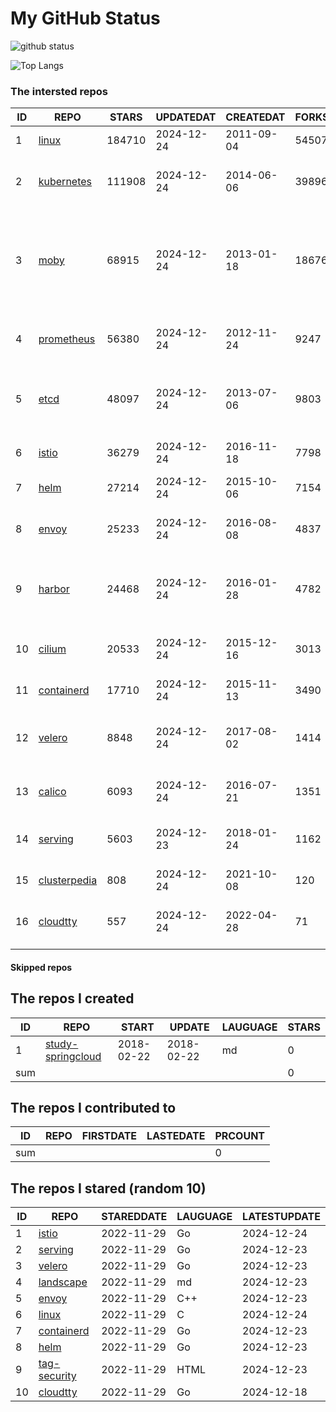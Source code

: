 # My GitHub Status

<img src="https://github-readme-stats-1.yihong0618.vercel.app/api?username=daoqingniu&show_icons=true&&&hide_title=true&count_private=true" alt="github status" />

![Top Langs](https://github-readme-stats-1.yihong0618.vercel.app/api/top-langs/?username=daoqingniu&layout=compact)

<!--START_SECTION:github_repos-->
### The intersted repos
| ID |                              REPO                               | STARS  | UPDATEDAT  | CREATEDAT  | FORKSCOUNT |                                                DESCRIPTIONS                                                |
|----|-----------------------------------------------------------------|--------|------------|------------|------------|------------------------------------------------------------------------------------------------------------|
|  1 | [linux](https://github.com/torvalds/linux)                      | 184710 | 2024-12-24 | 2011-09-04 |      54507 | Linux kernel source tree                                                                                   |
|  2 | [kubernetes](https://github.com/kubernetes/kubernetes)          | 111908 | 2024-12-24 | 2014-06-06 |      39896 | Production-Grade Container Scheduling and Management                                                       |
|  3 | [moby](https://github.com/moby/moby)                            |  68915 | 2024-12-24 | 2013-01-18 |      18676 | The Moby Project - a collaborative project for the container ecosystem to assemble container-based systems |
|  4 | [prometheus](https://github.com/prometheus/prometheus)          |  56380 | 2024-12-24 | 2012-11-24 |       9247 | The Prometheus monitoring system and time series database.                                                 |
|  5 | [etcd](https://github.com/etcd-io/etcd)                         |  48097 | 2024-12-24 | 2013-07-06 |       9803 | Distributed reliable key-value store for the most critical data of a distributed system                    |
|  6 | [istio](https://github.com/istio/istio)                         |  36279 | 2024-12-24 | 2016-11-18 |       7798 | Connect, secure, control, and observe services.                                                            |
|  7 | [helm](https://github.com/helm/helm)                            |  27214 | 2024-12-24 | 2015-10-06 |       7154 | The Kubernetes Package Manager                                                                             |
|  8 | [envoy](https://github.com/envoyproxy/envoy)                    |  25233 | 2024-12-24 | 2016-08-08 |       4837 | Cloud-native high-performance edge/middle/service proxy                                                    |
|  9 | [harbor](https://github.com/goharbor/harbor)                    |  24468 | 2024-12-24 | 2016-01-28 |       4782 | An open source trusted cloud native registry project that stores, signs, and scans content.                |
| 10 | [cilium](https://github.com/cilium/cilium)                      |  20533 | 2024-12-24 | 2015-12-16 |       3013 | eBPF-based Networking, Security, and Observability                                                         |
| 11 | [containerd](https://github.com/containerd/containerd)          |  17710 | 2024-12-24 | 2015-11-13 |       3490 | An open and reliable container runtime                                                                     |
| 12 | [velero](https://github.com/vmware-tanzu/velero)                |   8848 | 2024-12-24 | 2017-08-02 |       1414 | Backup and migrate Kubernetes applications and their persistent volumes                                    |
| 13 | [calico](https://github.com/projectcalico/calico)               |   6093 | 2024-12-24 | 2016-07-21 |       1351 | Cloud native networking and network security                                                               |
| 14 | [serving](https://github.com/knative/serving)                   |   5603 | 2024-12-23 | 2018-01-24 |       1162 | Kubernetes-based, scale-to-zero, request-driven compute                                                    |
| 15 | [clusterpedia](https://github.com/clusterpedia-io/clusterpedia) |    808 | 2024-12-24 | 2021-10-08 |        120 | The Encyclopedia of Kubernetes clusters                                                                    |
| 16 | [cloudtty](https://github.com/cloudtty/cloudtty)                |    557 | 2024-12-24 | 2022-04-28 |         71 | A Friendly Kubernetes CloudShell (Web Terminal) !                                                          |



#### Skipped repos
<!--END_SECTION:github_repos-->

<!--START_SECTION:my_github-->
## The repos I created
| ID  |                                 REPO                                 |   START    |   UPDATE   | LAUGUAGE | STARS |
|-----|----------------------------------------------------------------------|------------|------------|----------|-------|
|   1 | [study-springcloud](https://github.com/daoqingniu/study-springcloud) | 2018-02-22 | 2018-02-22 | md       |     0 |
| sum |                                                                      |            |            |          |     0 |

## The repos I contributed to
| ID  | REPO | FIRSTDATE | LASTEDATE | PRCOUNT |
|-----|------|-----------|-----------|---------|
| sum |      |           |           |       0 |

## The repos I stared (random 10)
| ID |                          REPO                          | STAREDDATE | LAUGUAGE | LATESTUPDATE |
|----|--------------------------------------------------------|------------|----------|--------------|
|  1 | [istio](https://github.com/istio/istio)                | 2022-11-29 | Go       | 2024-12-24   |
|  2 | [serving](https://github.com/knative/serving)          | 2022-11-29 | Go       | 2024-12-23   |
|  3 | [velero](https://github.com/vmware-tanzu/velero)       | 2022-11-29 | Go       | 2024-12-23   |
|  4 | [landscape](https://github.com/cncf/landscape)         | 2022-11-29 | md       | 2024-12-23   |
|  5 | [envoy](https://github.com/envoyproxy/envoy)           | 2022-11-29 | C++      | 2024-12-23   |
|  6 | [linux](https://github.com/torvalds/linux)             | 2022-11-29 | C        | 2024-12-24   |
|  7 | [containerd](https://github.com/containerd/containerd) | 2022-11-29 | Go       | 2024-12-23   |
|  8 | [helm](https://github.com/helm/helm)                   | 2022-11-29 | Go       | 2024-12-23   |
|  9 | [tag-security](https://github.com/cncf/tag-security)   | 2022-11-29 | HTML     | 2024-12-23   |
| 10 | [cloudtty](https://github.com/cloudtty/cloudtty)       | 2022-11-29 | Go       | 2024-12-18   |

<!--END_SECTION:my_github-->
